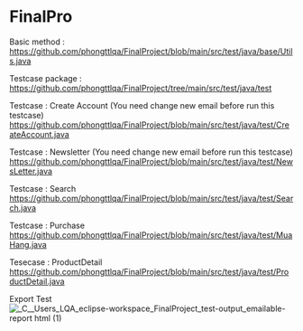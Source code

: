 # FinalPro
Basic method : 
https://github.com/phongttlqa/FinalProject/blob/main/src/test/java/base/Utils.java

Testcase package : 
https://github.com/phongttlqa/FinalProject/tree/main/src/test/java/test

Testcase : Create Account (You need change new email before run this testcase)
https://github.com/phongttlqa/FinalProject/blob/main/src/test/java/test/CreateAccount.java

Testcase : Newsletter (You need change new email before run this testcase)
https://github.com/phongttlqa/FinalProject/blob/main/src/test/java/test/NewsLetter.java

Testcase : Search
https://github.com/phongttlqa/FinalProject/blob/main/src/test/java/test/Search.java

Testcase : Purchase
https://github.com/phongttlqa/FinalProject/blob/main/src/test/java/test/MuaHang.java

Tesecase : ProductDetail 
https://github.com/phongttlqa/FinalProject/blob/main/src/test/java/test/ProductDetail.java

Export Test
![_C__Users_LQA_eclipse-workspace_FinalProject_test-output_emailable-report html (1)](https://user-images.githubusercontent.com/83689476/117237661-9c242600-ae55-11eb-9553-b7382e36fceb.png)
